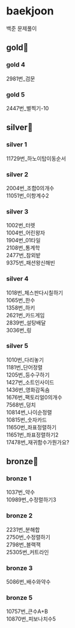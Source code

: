 # baekjoon
백준 문제풀이

## gold🥇
### gold 4
2981번_검문
### gold 5
2447번_별찍기-10

## silver🥈
### silver 1
11729번_하노이탑이동순서 
### silver 2
2004번_조합0의개수  
11051번_이항계수2  
### silver 3
1002번_터렛  
1004번_어린왕자  
1904번_01타일  
2108번_통계학  
2477번_참외밭  
9375번_패션왕신해빈  
### silver 4
1018번_체스판다시칠하기  
1065번_한수  
1358번_하키  
2621번_카드게임  
2839번_설탕배달  
3036번_링  
### silver 5
1010번_다리놓기  
1181번_단어정렬  
1205번_등수구하기  
1427번_소트인사이드  
1436번_영화감독숌  
1676번_팩토리얼0의개수  
7568번_덩치  
10814번_나이순정렬  
10815번_숫자카드  
11650번_좌표정렬하기  
11651번_좌표정렬하기2  
17478번_재귀함수가뭔가요?  

## bronze🥉
### bronze 1
1037번_약수  
10989번_수정렬하기3
### bronze 2
2231번_분해합  
2750번_수정렬하기  
2798번_블랙잭  
25305번_커트라인  
### bronze 3
5086번_배수와약수
### bronze 5
10757번_큰수A+B  
10870번_피보나치수5
